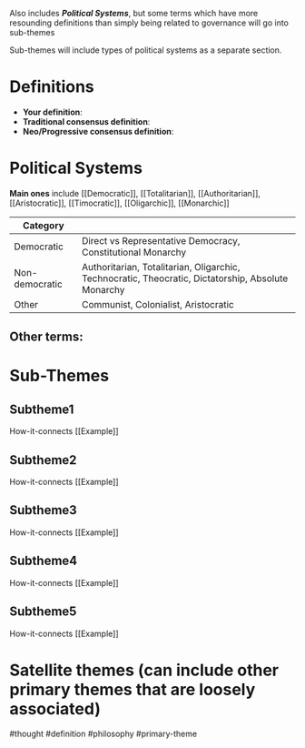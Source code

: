 Also includes ***Political Systems***, but some terms which have more resounding definitions than simply being related to governance will go into sub-themes


Sub-themes will include types of political systems as a separate section.


# Definitions
- **Your definition**:
- **Traditional consensus definition**:
- **Neo/Progressive consensus definition**:

# Political Systems

**Main ones** include [[Democratic]], [[Totalitarian]], [[Authoritarian]], [[Aristocratic]], [[Timocratic]], [[Oligarchic]], [[Monarchic]]


| Category       |                                                                                                    |
| -------------- | -------------------------------------------------------------------------------------------------- |
| Democratic     | Direct vs Representative Democracy, Constitutional Monarchy                                        |
| Non-democratic | Authoritarian, Totalitarian, Oligarchic, Technocratic, Theocratic, Dictatorship, Absolute Monarchy |
| Other          | Communist, Colonialist, Aristocratic                                                               |

Other terms:
- 

# Sub-Themes
## Subtheme1
How-it-connects
[[Example]]

## Subtheme2
How-it-connects
[[Example]]

## Subtheme3
How-it-connects
[[Example]]

## Subtheme4
How-it-connects
[[Example]]

## Subtheme5
How-it-connects
[[Example]]


# Satellite themes (can include other primary themes that are loosely associated)



#thought #definition #philosophy #primary-theme